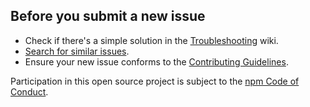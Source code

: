 




























<extoc></extoc>

## Before you submit a new issue

* Check if there's a simple solution in the
  [Troubleshooting](https://github.com/npm/npm/wiki/Troubleshooting)
  wiki.
* [Search for similar
  issues](https://github.com/npm/npm/search?q=Similar%20issues&type=Issues).
* Ensure your new issue conforms to the [Contributing
  Guidelines](https://github.com/npm/npm/wiki/Contributing-Guidelines).

Participation in this open source project is subject to the [npm Code
of Conduct](http://www.npmjs.com/policies/conduct).
